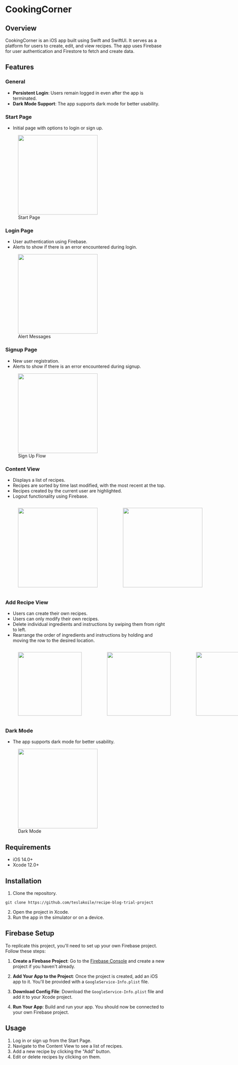 # CookingCorner

## Overview

CookingCorner is an iOS app built using Swift and SwiftUI. It serves as a platform for users to create, edit, and view recipes. The app uses Firebase for user authentication and Firestore to fetch and create data.

## Features

### General

- **Persistent Login**: Users remain logged in even after the app is terminated.
- **Dark Mode Support**: The app supports dark mode for better usability.

### Start Page

- Initial page with options to login or sign up.

<figure>
  <img src="./recipe-blog-trial-project/Documentation/start.png" width="250" height="auto">
  <figcaption>Start Page</figcaption>
</figure>

### Login Page

- User authentication using Firebase.
- Alerts to show if there is an error encountered during login.

<figure>
  <img src="./recipe-blog-trial-project/Documentation/alerts.gif" width="250" height="auto">
  <figcaption>Alert Messages</figcaption>
</figure>

### Signup Page

- New user registration.
- Alerts to show if there is an error encountered during signup.
  
<figure>
  <img src="./recipe-blog-trial-project/Documentation/signup.gif" width="250" height="auto">
  <figcaption>Sign Up Flow</figcaption>
</figure>

### Content View

- Displays a list of recipes.
- Recipes are sorted by time last modified, with the most recent at the top.
- Recipes created by the current user are highlighted.
- Logout functionality using Firebase.

<div style="display: flex">
  <figure>
    <img src="./recipe-blog-trial-project/Documentation/contentview.gif" width="250" height="auto">
  </figure>
  <figure>
    <img src="./recipe-blog-trial-project/Documentation/logout.gif" width="250" height="auto">
  </figure>
</div>

### Add Recipe View

- Users can create their own recipes.
- Users can only modify their own recipes.
- Delete individual ingredients and instructions by swiping them from right to left.
- Rearrange the order of ingredients and instructions by holding and moving the row to the desired location.

<div style="display: flex">
  <figure>
    <img src="./recipe-blog-trial-project/Documentation/addrecipe.gif" width="200" height="auto">
  </figure>
  <figure>
    <img src="./recipe-blog-trial-project/Documentation/editrecipe.gif" width="200" height="auto">
  </figure>
  <figure>
    <img src="./recipe-blog-trial-project/Documentation/addrecipe2.gif" width="200" height="auto">
  </figure>
  <figure>
    <img src="./recipe-blog-trial-project/Documentation/delete%20recipe.gif" width="200" height="auto">
  </figure>
</div>

### Dark Mode
- The app supports dark mode for better usability.

<figure>
  <img src="./recipe-blog-trial-project/Documentation/darkmode.gif" width="250" height="auto">
  <figcaption>Dark Mode</figcaption>
</figure>

## Requirements

- iOS 14.0+
- Xcode 12.0+

## Installation

1. Clone the repository.

`git clone https://github.com/teslakoile/recipe-blog-trial-project`

2. Open the project in Xcode.
3. Run the app in the simulator or on a device.

## Firebase Setup

To replicate this project, you'll need to set up your own Firebase project. Follow these steps:

1. **Create a Firebase Project**: Go to the [Firebase Console](https://console.firebase.google.com/) and create a new project if you haven't already.

2. **Add Your App to the Project**: Once the project is created, add an iOS app to it. You'll be provided with a `GoogleService-Info.plist` file.

3. **Download Config File**: Download the `GoogleService-Info.plist` file and add it to your Xcode project.


4. **Run Your App**: Build and run your app. You should now be connected to your own Firebase project.

## Usage

1. Log in or sign up from the Start Page.
2. Navigate to the Content View to see a list of recipes.
3. Add a new recipe by clicking the "Add" button.
4. Edit or delete recipes by clicking on them.
